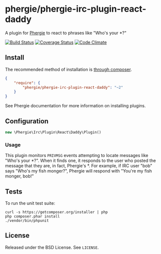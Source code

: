 # phergie/phergie-irc-plugin-react-daddy

A plugin for [Phergie](http://github.com/phergie/phergie-irc-bot-react/) to react to phrases like "Who's your *?"

[![Build Status](https://secure.travis-ci.org/dstockto/phergie-irc-plugin-react-daddy.png?branch=master)](http://travis-ci.org/dstockto/phergie-irc-plugin-react-daddy)
[![Coverage Status](https://coveralls.io/repos/dstockto/phergie-irc-plugin-react-daddy/badge.png)](https://coveralls.io/r/dstockto/phergie-irc-plugin-react-daddy)
[![Code Climate](https://codeclimate.com/github/dstockto/phergie-irc-plugin-react-daddy/badges/gpa.svg)](https://codeclimate.com/github/dstockto/phergie-irc-plugin-react-daddy)

## Install

The recommended method of installation is [through composer](http://getcomposer.org).

```JSON
{
    "require": {
        "phergie/phergie-irc-plugin-react-daddy": "~2"
    }
}
```

See Phergie documentation for more information on installing plugins.

## Configuration

```php
new \Phergie\Irc\Plugin\React\Daddy\Plugin()
```

### Usage

This plugin monitors `PRIVMSG` events attempting to locate messages like "Who's your *?". When it finds 
one, it responds to the user who posted the message that they are, in fact, Phergie's *. For example, if IRC user
"bob" says "Who's my fish monger?", Phergie will respond with "You're my fish monger, bob!"

## Tests

To run the unit test suite:

```
curl -s https://getcomposer.org/installer | php
php composer.phar install
./vendor/bin/phpunit
```

## License

Released under the BSD License. See `LICENSE`.
